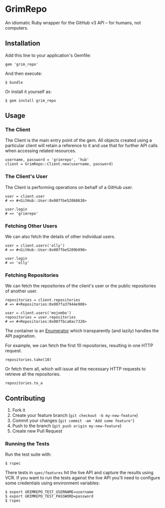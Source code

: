 # GrimRepo

An idiomatic Ruby wrapper for the GitHub v3 API – for humans, not computers.

## Installation

Add this line to your application's Gemfile:

    gem 'grim_repo'

And then execute:

    $ bundle

Or install it yourself as:

    $ gem install grim_repo

## Usage

### The Client

The Client is the main entry point of the gem. All objects created using a particular client will retain a reference to it and use that for further API calls when accessing related resources.

    username, password = 'grimrepo', 'hub'
    client = GrimRepo::Client.new(username, password)

### The Client's User

The Client is performing operations on behalf of a GitHub user.

    user = client.user
    # => #<GitHub::User:0x007fbe52068638>

    user.login
    # => 'grimrepo'

### Fetching Other Users

We can also fetch the details of other individual users.

    user = client.users('olly')
    # => #<GitHub::User:0x007fbe5209b998>

    user.login
    # => 'olly'

### Fetching Repositories

We can fetch the repositories of the client's user or the public repositories of another user.

    repositories = client.repositories
    # => #<Repositories:0x007fa37944e908>

    user = client.users('mojombo')
    repositories = user.repositories
    # => #<Repositories:0x007fbca8ac7328>

The container is an [Enumerator][Enumerator] which transparently (and lazily) handles the API pagination.

For example, we can fetch the first 10 repositories, resulting in one HTTP request.

    repositories.take(10)

Or fetch them all, which will issue all the necessary HTTP requests to retrieve all the repositories.

    repositories.to_a

## Contributing

1. Fork it
2. Create your feature branch (`git checkout -b my-new-feature`)
3. Commit your changes (`git commit -am 'Add some feature'`)
4. Push to the branch (`git push origin my-new-feature`)
5. Create new Pull Request

### Running the Tests

Run the test suite with:

    $ rspec

There tests in `spec/features` hit the live API and capture the results using VCR. If you want to run the tests against the live API you'll need to configure some credentials using environment variables:

    $ export GRIMREPO_TEST_USERNAME=username
    $ export GRIMREPO_TEST_PASSWORD=password
    $ rspec
    
[Enumerator]: http://www.ruby-doc.org/core-2.0/Enumerator.html
